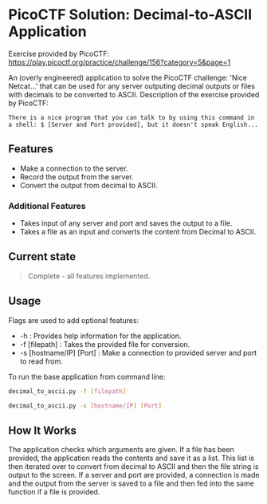 # PicoCTF Solution: Decimal-to-ASCII Application

Exercise provided by PicoCTF: https://play.picoctf.org/practice/challenge/156?category=5&page=1

An (overly engineered) application to solve the PicoCTF challenge: 'Nice Netcat...' that can be used for any server outputing decimal outputs or files with decimals to be converted to ASCII. Description of the exercise provided by PicoCTF:
```
There is a nice program that you can talk to by using this command in a shell: $ [Server and Port provided], but it doesn't speak English...
```


## Features

* Make a connection to the server.
* Record the output from the server.
* Convert the output from decimal to ASCII.

### Additional Features

* Takes input of any server and port and saves the output to a file.
* Takes a file as an input and converts the content from Decimal to ASCII.


## Current state

> Complete - all features implemented. 


## Usage

Flags are used to add optional features:
* -h                      : Provides help information for the application. 
* -f [filepath]           : Takes the provided file for conversion. 
* -s [hostname/IP] [Port] : Make a connection to provided server and port to read from.

To run the base application from command line:
```bash
decimal_to_ascii.py -f [filepath]

decimal_to_ascii.py -s [hostname/IP] [Port]

```


## How It Works

The application checks which arguments are given. If a file has been provided, the application reads the contents and save it as a list. This list is then iterated over to convert from decimal to ASCII and then the file string is output to the screen. 
If a server and port are provided, a connection is made and the output from the server is saved to a file and then fed into the same function if a file is provided. 
